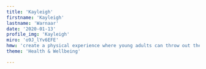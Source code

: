 ```yaml
---
title: 'Kayleigh'
firstname: 'Kayleigh'
lastname: 'Warnaar'
date: '2020-01-13'
profile_img: 'Kayleigh'
miro: 'o9J_lYv6EFE'
hmw: 'create a physical experience where young adults can throw out their stress and negative feelings and gain a more positive mindset?'
theme: 'Health & Wellbeing'

---
```


